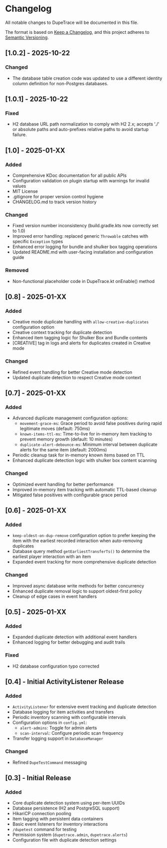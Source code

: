 # Changelog

All notable changes to DupeTrace will be documented in this file.

The format is based on [Keep a Changelog](https://keepachangelog.com/en/1.0.0/),
and this project adheres to [Semantic Versioning](https://semver.org/spec/v2.0.0.html).

## [1.0.2] - 2025-10-22

### Changed
- The database table creation code was updated to use a different identity column definition for non-Postgres databases.

## [1.0.1] - 2025-10-22

### Fixed
- H2 database URL path normalization to comply with H2 2.x; accepts './' or absolute paths and auto-prefixes relative paths to avoid startup failure.

## [1.0] - 2025-01-XX

### Added
- Comprehensive KDoc documentation for all public APIs
- Configuration validation on plugin startup with warnings for invalid values
- MIT License
- .gitignore for proper version control hygiene
- CHANGELOG.md to track version history

### Changed
- Fixed version number inconsistency (build.gradle.kts now correctly set to 1.0)
- Improved error handling: replaced generic `Throwable` catches with specific `Exception` types
- Enhanced error logging for bundle and shulker box tagging operations
- Updated README.md with user-facing installation and configuration guide

### Removed
- Non-functional placeholder code in DupeTrace.kt onEnable() method

## [0.8] - 2025-01-XX

### Added
- Creative mode duplicate handling with `allow-creative-duplicates` configuration option
- Creative context tracking for duplicate detection
- Enhanced item tagging logic for Shulker Box and Bundle contents
- [CREATIVE] tag in logs and alerts for duplicates created in Creative mode

### Changed
- Refined event handling for better Creative mode detection
- Updated duplicate detection to respect Creative mode context

## [0.7] - 2025-01-XX

### Added
- Advanced duplicate management configuration options:
  - `movement-grace-ms`: Grace period to avoid false positives during rapid legitimate moves (default: 750ms)
  - `known-items-ttl-ms`: Time-to-live for in-memory item tracking to prevent memory growth (default: 10 minutes)
  - `duplicate-alert-debounce-ms`: Minimum interval between duplicate alerts for the same item (default: 2000ms)
- Periodic cleanup task for in-memory known items based on TTL
- Enhanced duplicate detection logic with shulker box content scanning

### Changed
- Optimized event handling for better performance
- Improved in-memory item tracking with automatic TTL-based cleanup
- Mitigated false positives with configurable grace period

## [0.6] - 2025-01-XX

### Added
- `keep-oldest-on-dup-remove` configuration option to prefer keeping the item with the earliest recorded interaction when auto-removing duplicates
- Database query method `getEarliestTransferTs()` to determine the earliest player interaction with an item
- Expanded event tracking for more comprehensive duplicate detection

### Changed
- Improved async database write methods for better concurrency
- Enhanced duplicate removal logic to support oldest-first policy
- Cleanup of edge cases in event handlers

## [0.5] - 2025-01-XX

### Added
- Expanded duplicate detection with additional event handlers
- Enhanced logging for better debugging and audit trails

### Fixed
- H2 database configuration typo corrected

## [0.4] - Initial ActivityListener Release

### Added
- `ActivityListener` for extensive event tracking and duplicate detection
- Database logging for item activities and transfers
- Periodic inventory scanning with configurable intervals
- Configuration options in `config.yml`:
  - `alert-admins`: Toggle for admin alerts
  - `scan-interval`: Configure periodic scan frequency
- Transfer logging support in `DatabaseManager`

### Changed
- Refined `DupeTestCommand` messaging

## [0.3] - Initial Release

### Added
- Core duplicate detection system using per-item UUIDs
- Database persistence (H2 and PostgreSQL support)
- HikariCP connection pooling
- Item tagging with persistent data containers
- Basic event listeners for inventory interactions
- `/dupetest` command for testing
- Permission system (`dupetrace.admin`, `dupetrace.alerts`)
- Configuration file with duplicate detection settings
